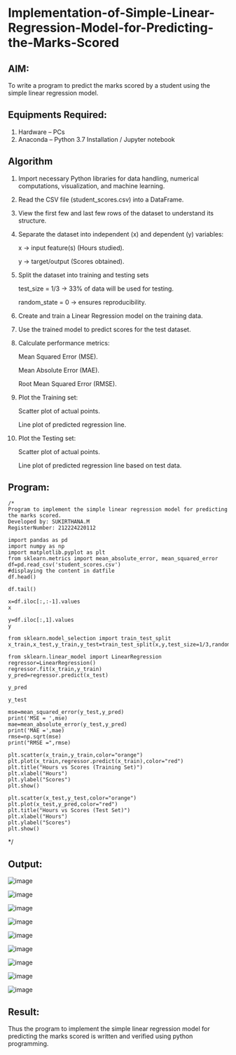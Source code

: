 # Implementation-of-Simple-Linear-Regression-Model-for-Predicting-the-Marks-Scored

## AIM:
To write a program to predict the marks scored by a student using the simple linear regression model.

## Equipments Required:
1. Hardware – PCs
2. Anaconda – Python 3.7 Installation / Jupyter notebook

## Algorithm
1. Import necessary Python libraries for data handling, numerical computations, visualization, and machine learning.
2. Read the CSV file (student_scores.csv) into a DataFrame.
3. View the first few and last few rows of the dataset to understand its structure.
4. Separate the dataset into independent (x) and dependent (y) variables:
   
      x → input feature(s) (Hours studied).
   
      y → target/output (Scores obtained).
   
5. Split the dataset into training and testing sets

      test_size = 1/3 → 33% of data will be used for testing.
   
      random_state = 0 → ensures reproducibility.
   
6. Create and train a Linear Regression model on the training data.
7. Use the trained model to predict scores for the test dataset.
8. Calculate performance metrics:
    
      Mean Squared Error (MSE).
   
      Mean Absolute Error (MAE).
   
      Root Mean Squared Error (RMSE).
   
9. Plot the Training set:
    
      Scatter plot of actual points.
    
      Line plot of predicted regression line.
    
10. Plot the Testing set:
    
      Scatter plot of actual points.
       
      Line plot of predicted regression line based on test data.
## Program:
```
/*
Program to implement the simple linear regression model for predicting the marks scored.
Developed by: SUKIRTHANA.M
RegisterNumber: 212224220112

import pandas as pd 
import numpy as np
import matplotlib.pyplot as plt
from sklearn.metrics import mean_absolute_error, mean_squared_error
df=pd.read_csv('student_scores.csv')
#displaying the content in datfile
df.head()

df.tail()

x=df.iloc[:,:-1].values
x

y=df.iloc[:,1].values
y

from sklearn.model_selection import train_test_split
x_train,x_test,y_train,y_test=train_test_split(x,y,test_size=1/3,random_state=0)

from sklearn.linear_model import LinearRegression
regressor=LinearRegression()
regressor.fit(x_train,y_train)
y_pred=regressor.predict(x_test)

y_pred

y_test

mse=mean_squared_error(y_test,y_pred)
print('MSE = ',mse)
mae=mean_absolute_error(y_test,y_pred)
print('MAE =',mae)
rmse=np.sqrt(mse)
print("RMSE =",rmse)

plt.scatter(x_train,y_train,color="orange")
plt.plot(x_train,regressor.predict(x_train),color="red")
plt.title("Hours vs Scores (Training Set)")
plt.xlabel("Hours")
plt.ylabel("Scores")
plt.show()

plt.scatter(x_test,y_test,color="orange")
plt.plot(x_test,y_pred,color="red")
plt.title("Hours vs Scores (Test Set)")
plt.xlabel("Hours")
plt.ylabel("Scores")
plt.show()
```
*/
## Output:
![image](https://github.com/user-attachments/assets/897bf040-9b74-44f5-98f6-6a1f990e6e29)

![image](https://github.com/user-attachments/assets/14175561-2d69-4906-b4d9-2219c2322e04)

![image](https://github.com/user-attachments/assets/74f88050-4327-4033-964c-3e47284c19bd)

![image](https://github.com/user-attachments/assets/a8483f06-eda4-43e6-b64a-430162e46fee)

![image](https://github.com/user-attachments/assets/43cf1218-0e2c-4937-880a-f3fa2877a216)


![image](https://github.com/user-attachments/assets/7bfb3fec-b7ab-4d2f-b1c0-456f44642aa5)

![image](https://github.com/user-attachments/assets/14f4545b-ccbb-4c82-97a9-b5b2756816e6)

![image](https://github.com/user-attachments/assets/79659a03-5e1d-4429-bdfa-cf43173eaedc)

![image](https://github.com/user-attachments/assets/299c89fe-ee44-4400-8d32-2df1392cae62)

## Result:
Thus the program to implement the simple linear regression model for predicting the marks scored is written and verified using python programming.
